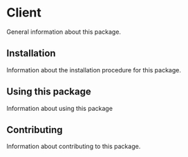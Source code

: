 # Client

General information about this package.

## Installation

Information about the installation procedure for this package.

## Using this package

Information about using this package

## Contributing

Information about contributing to this package.
